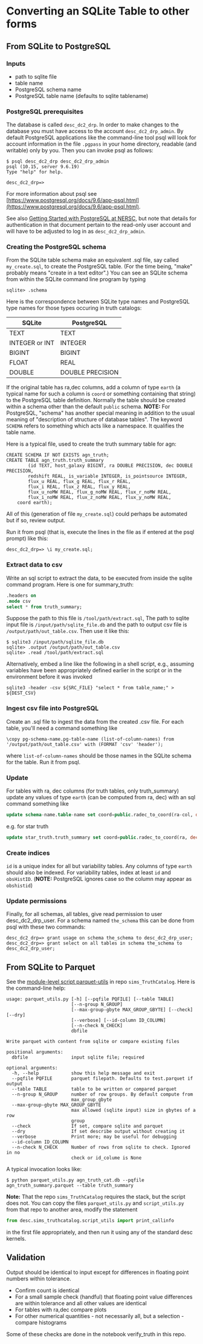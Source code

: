 # Converting an SQLite Table to other forms

## From SQLite to PostgreSQL
### Inputs
* path to sqlite file
* table name
* PostgreSQL schema name
* PostgreSQL table name (defaults to sqlite tablename)

### PostgreSQL prerequisites

The database is called `desc_dc2_drp`.  In order to make changes to the database you must have access to the account `desc_dc2_drp_admin`.  By default PostgreSQL applications like the command-line tool psql will look for account information  in the file `.pgpass` in your home directory, readable (and writable) only by you.  Then you can invoke psql as follows:
```
$ psql desc_dc2_drp desc_dc2_drp_admin
psql (10.15, server 9.6.19)
Type "help" for help.

desc_dc2_drp=>
```
For more information about psql see [https://www.postgresql.org/docs/9.6/app-psql.html](https://www.postgresql.org/docs/9.6/app-psql.html).

See also [Getting Started with PostgreSQL at NERSC](https://confluence.slac.stanford.edu/x/s4joE), but note that details for authentication in that document pertain to the read-only user account and will have to be adjusted to log in as `desc_dc2_drp_admin`.

### Creating the PostgreSQL schema

From the SQLite table schema make an equivalent .sql file, say called `my_create.sql`, to create the PostgreSQL table. (For the time being, "make" probably means "create in a text editor".) You can see an SQLite schema from within the SQLite command line program by typing
```
sqlite> .schema
```
Here is the correspondence between SQLite type names and PostgreSQL type names for those types occuring in truth catalogs:

| SQLite         | PostgreSQL       |
|----------------|------------------|
| TEXT           | TEXT             |
| INTEGER or INT | INTEGER          |
| BIGINT         | BIGINT           |
| FLOAT          | REAL             |
| DOUBLE         | DOUBLE PRECISION |

If the original table has ra,dec columns, add a column of type `earth` (a typical name for such a column is `coord` or something containing that string) to the PostgreSQL table definition. Normally the table should be created within a schema other than the default `public` schema.
**NOTE:** For PostgreSQL, "schema" has another special meaning in addition to the usual meaning of "description of structure of database tables".  The keyword `SCHEMA` refers to something which acts like a namespace.  It qualifies the table name.

Here is a typical file, used to create the truth summary table for agn:

```
CREATE SCHEMA IF NOT EXISTS agn_truth;
CREATE TABLE agn_truth.truth_summary
        (id TEXT, host_galaxy BIGINT, ra DOUBLE PRECISION, dec DOUBLE PRECISION,
        redshift REAL, is_variable INTEGER, is_pointsource INTEGER,
        flux_u REAL, flux_g REAL, flux_r REAL,
        flux_i REAL, flux_z REAL, flux_y REAL,
        flux_u_noMW REAL, flux_g_noMW REAL, flux_r_noMW REAL,
        flux_i_noMW REAL, flux_z_noMW REAL, flux_y_noMW REAL,
	coord earth);
```

All of this (generation of file `my_create.sql`) could perhaps be automated but if so, review output.

Run it from psql (that is, execute the lines in the file as if entered at the psql prompt) like this:

```
desc_dc2_drp=> \i my_create.sql;
```
### Extract data to csv
Write an sql script to extract the data, to be executed from inside the sqlite command program. Here is one for summary_truth:

```sql
.headers on
.mode csv
select * from truth_summary;
```
Suppose the path to this file is  `/tool/path/extract.sql`, The path to sqlite input file is `/input/path/sqlite_file.db` and the path to output csv file is `/output/path/out_table.csv`. Then use it like this:
```
$ sqlite3 /input/path/sqlite_file.db
sqlite> .output /output/path/out_table.csv
sqlite> .read /tool/path/extract.sql
```

Alternatively, embed a line like the following in a shell script, e.g., assuming variables have been appropriately defined earlier in the script or in the environment before it was invoked

```
sqlite3 -header -csv ${SRC_FILE} "select * from table_name;" > ${DEST_CSV}
```
### Ingest csv file into PostgreSQL
Create an .sql file to ingest the data from the created .csv file. For each table, you'll need a command something like
```
\copy pg-schema-name.pg-table-name (list-of-column-names) from '/output/path/out_table.csv' with (FORMAT 'csv' 'header');
```
where `list-of-column-names` should be those names in the SQLite schema for the table. Run it from psql.

### Update
For tables with ra, dec columns (for truth tables, only truth_summary) update any values of type `earth` (can be computed from ra, dec) with an sql command something like
```sql
update schema-name.table-name set coord=public.radec_to_coord(ra-col, dec-col);
```
e.g. for star truth
```sql
update star_truth.truth_summary set coord=public.radec_to_coord(ra, dec);
```
### Create indices
`id` is a unique index for all but variability tables. Any columns of type `earth` should also be indexed. For variability tables, index at least `id` and `obsHistID`. (**NOTE:** PostgreSQL ignores case so the column may appear as `obshistid`)

### Update permissions
Finally, for all schemas, all tables, give read permission to user desc_dc2_drp_user. For a schema named `the_schema` this can be done from psql with these two commands:

```
desc_dc2_drp=> grant usage on schema the_schema to desc_dc2_drp_user;
desc_dc2_drp=> grant select on all tables in schema the_schema to desc_dc2_drp_user;
```
## From SQLite to Parquet
See the [module-level script parquet-utils](https://github.com/LSSTDESC/sims_TruthCatalog/blob/master/python/desc/sims_truthcatalog/parquet_utils.py) in repo `sims_TruthCatalog`.  Here is the command-line help:

```
usage: parquet_utils.py [-h] [--pqfile PQFILE] [--table TABLE]
                        [--n-group N_GROUP]
                        [--max-group-gbyte MAX_GROUP_GBYTE] [--check] [--dry]
                        [--verbose] [--id-column ID_COLUMN]
                        [--n-check N_CHECK]
                        dbfile

Write parquet with content from sqlite or compare existing files

positional arguments:
  dbfile                input sqlite file; required

optional arguments:
  -h, --help            show this help message and exit
  --pqfile PQFILE       parquet filepath. Defaults to test.parquet if output
  --table TABLE         table to be written or compared parquet
  --n-group N_GROUP     number of row groups. By default compute from
                        max_group_gbyte
  --max-group-gbyte MAX_GROUP_GBYTE
                        max allowed (sqlite input) size in gbytes of a row
                        group
  --check               If set, compare sqlite and parquet
  --dry                 If set describe output without creating it
  --verbose             Print more; may be useful for debugging
  --id-column ID_COLUMN
  --n-check N_CHECK     Number of rows from sqlite to check. Ignored in no
                        check or id_colume is None
```

A typical invocation looks like:

```
$ python parquet_utils.py agn_truth_cat.db --pqfile agn_truth_summary.parquet --table truth_summary
```

**Note:** That the repo `sims_TruthCatalog` requires the stack, but the script does not.  You can copy the files `parquet_utils.py` and `script_utils.py` from that repo to another area, modify the statement

```python
from desc.sims_truthcatalog.script_utils import print_callinfo
```
in the first file appropriately, and then run it using any of the standard desc kernels.

## Validation
Output should be identical to input except for differences in floating point numbers within tolerance.

* Confirm count is identical
* For a small sample check (handful) that floating point value differences are within tolerance and all other values are identical
* For tables with ra,dec compare plots
* For other numerical quantities - not necessarily all, but a selection - compare histograms

Some of these checks are done in the notebook verify_truth in this repo.
